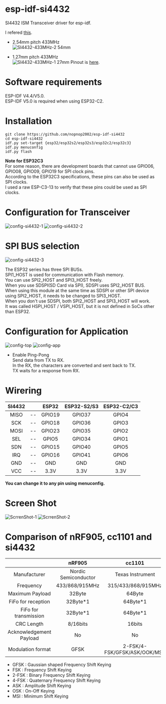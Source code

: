 # esp-idf-si4432
SI4432 ISM Transceiver driver for esp-idf.   

I refered [this](https://github.com/ADiea/si4432).   

- 2.54mm pitch 433MHz   
 ![SI4432-433MHz-2 54mm](https://user-images.githubusercontent.com/6020549/163330289-770357cd-5bb4-4030-9347-edd0da6f21d3.JPG)

- 1.27mm pitch 433MHz   
 ![SI4432-433MHz-1 27mm](https://user-images.githubusercontent.com/6020549/170854841-ab5318ae-7b31-4d11-98d9-719f48a49c36.JPG)
 Pinout is [here](http://www.dorji.com/docs/data/DRF4432F20.pdf).   

# Software requirements
ESP-IDF V4.4/V5.0.   
ESP-IDF V5.0 is required when using ESP32-C2.   

# Installation

```Shell
git clone https://github.com/nopnop2002/esp-idf-si4432
cd esp-idf-si4432
idf.py set-target {esp32/esp32s2/esp32s3/esp32c2/esp32c3}
idf.py menuconfig
idf.py flash
```

__Note for ESP32C3__   
For some reason, there are development boards that cannot use GPIO06, GPIO08, GPIO09, GPIO19 for SPI clock pins.   
According to the ESP32C3 specifications, these pins can also be used as SPI clocks.   
I used a raw ESP-C3-13 to verify that these pins could be used as SPI clocks.   


# Configuration for Transceiver   

![config-si4432-1](https://user-images.githubusercontent.com/6020549/163330599-b5df4472-3e60-43c8-8507-5ba3fa829dd0.jpg)
![config-si4432-2](https://user-images.githubusercontent.com/6020549/167548307-9a24477b-b598-4e05-affc-e384bc8fda3c.jpg)

# SPI BUS selection   
![config-si4432-3](https://user-images.githubusercontent.com/6020549/167548340-f363c727-fef5-4dfe-954f-fc2ceb99627c.jpg)

The ESP32 series has three SPI BUSs.   
SPI1_HOST is used for communication with Flash memory.   
You can use SPI2_HOST and SPI3_HOST freely.   
When you use SDSPI(SD Card via SPI), SDSPI uses SPI2_HOST BUS.   
When using this module at the same time as SDSPI or other SPI device using SPI2_HOST, it needs to be changed to SPI3_HOST.   
When you don't use SDSPI, both SPI2_HOST and SPI3_HOST will work.   
It was called HSPI_HOST / VSPI_HOST, but it is not defined in SoCs other than ESP32.   

# Configuration for Application   

![config-top](https://user-images.githubusercontent.com/6020549/163330706-44e26f06-c4a7-4cd0-aa5d-1c59db3d176d.jpg)
![config-app](https://user-images.githubusercontent.com/6020549/163330711-2db45e5d-34ae-40f5-bab7-2fef1e7af122.jpg)

- Enable Ping-Pong   
Send data from TX to RX.   
In the RX, the characters are converted and sent back to TX.   
TX waits for a response from RX.   


# Wirering

|SI4432||ESP32|ESP32-S2/S3|ESP32-C2/C3|
|:-:|:-:|:-:|:-:|:-:|
|MISO|--|GPIO19|GPIO37|GPIO4|
|SCK|--|GPIO18|GPIO36|GPIO3|
|MOSI|--|GPIO23|GPIO35|GPIO2|
|SEL|--|GPIO5|GPIO34|GPIO1|
|SDN|--|GPIO15|GPIO40|GPIO5|
|IRQ|--|GPIO16|GPIO41|GPIO6|
|GND|--|GND|GND|GND|
|VCC|--|3.3V|3.3V|3.3V|

__You can change it to any pin using menuconfig.__   

# Screen Shot

![ScrrenShot-1](https://user-images.githubusercontent.com/6020549/167547945-56c0038f-38ee-4801-baef-0830fc4382d4.jpg)
![ScrrenShot-2](https://user-images.githubusercontent.com/6020549/167547876-65e1c3c0-a352-4949-b2ed-96819a0e8dfc.jpg)



# Comparison of nRF905, cc1101 and si4432
||nRF905|cc1101|si4432|
|:-:|:-:|:-:|:-:|
|Manufacturer|Nordic Semiconductor|Texas Instrument|Silicon Labs|
|Frequency|433/868/915MHz|315/433/868/915MHz|315/433/868/915MHz|
|Maximum Payload|32Byte|64Byte|64Byte|
|FiFo for reception|32Byte*1|64Byte*1|64Byte*1|
|FiFo for transmission|32Byte*1|64Byte*1|64Byte*1|
|CRC Length|8/16bits|16bits|8/16bits|
|Acknowledgement Payload|No|No|No|
|Modulation format|GFSK|2-FSK/4-FSK/GFSK/ASK/OOK/MSK|FSK/GFSK/OOK|


- GFSK  : Gaussian shaped Frequency Shift Keying
- FSK   : Frequency Shift Keying
- 2-FSK : Binary Frequency Shift Keying
- 4-FSK : Quaternary Frequency Shift Keying
- ASK   : Amplitude Shift Keying
- OSK   : On-Off Keying
- MSI   : Minimum Shift Keying

